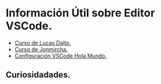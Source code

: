 # Información Útil sobre Editor VSCode.
- [Curso de Lucas Dalto.](https://www.youtube.com/watch?v=TbzrOz8HbFM)
- [Curso de Jonmircha.](https://www.youtube.com/watch?v=KpgVF0mXOUs)
- [Configuración VSCode Hola Mundo.](https://www.youtube.com/watch?v=HiVnGgYudLY)

## Curiosidadades.
